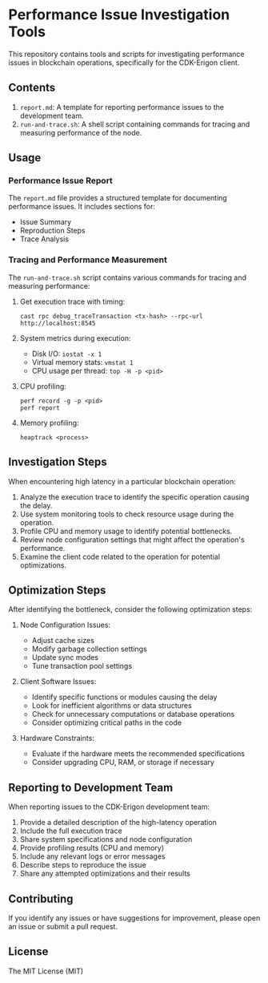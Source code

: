 # Performance Issue Investigation Tools

This repository contains tools and scripts for investigating performance issues in blockchain operations, specifically for the CDK-Erigon client.

## Contents

1. `report.md`: A template for reporting performance issues to the development team.
2. `run-and-trace.sh`: A shell script containing commands for tracing and measuring performance of the node.

## Usage

### Performance Issue Report

The `report.md` file provides a structured template for documenting performance issues. It includes sections for:

- Issue Summary
- Reproduction Steps
- Trace Analysis

### Tracing and Performance Measurement

The `run-and-trace.sh` script contains various commands for tracing and measuring performance:

1. Get execution trace with timing:
   ```
   cast rpc debug_traceTransaction <tx-hash> --rpc-url http://localhost:8545
   ```

2. System metrics during execution:
   - Disk I/O: `iostat -x 1`
   - Virtual memory stats: `vmstat 1`
   - CPU usage per thread: `top -H -p <pid>`

3. CPU profiling:
   ```
   perf record -g -p <pid>
   perf report
   ```

4. Memory profiling:
   ```
   heaptrack <process>
   ```

## Investigation Steps

When encountering high latency in a particular blockchain operation:

1. Analyze the execution trace to identify the specific operation causing the delay.
2. Use system monitoring tools to check resource usage during the operation.
3. Profile CPU and memory usage to identify potential bottlenecks.
4. Review node configuration settings that might affect the operation's performance.
5. Examine the client code related to the operation for potential optimizations.

## Optimization Steps

After identifying the bottleneck, consider the following optimization steps:

1. Node Configuration Issues:
   - Adjust cache sizes
   - Modify garbage collection settings
   - Update sync modes
   - Tune transaction pool settings

2. Client Software Issues:
   - Identify specific functions or modules causing the delay
   - Look for inefficient algorithms or data structures
   - Check for unnecessary computations or database operations
   - Consider optimizing critical paths in the code

3. Hardware Constraints:
   - Evaluate if the hardware meets the recommended specifications
   - Consider upgrading CPU, RAM, or storage if necessary

## Reporting to Development Team

When reporting issues to the CDK-Erigon development team:

1. Provide a detailed description of the high-latency operation
2. Include the full execution trace
3. Share system specifications and node configuration
4. Provide profiling results (CPU and memory)
5. Include any relevant logs or error messages
6. Describe steps to reproduce the issue
7. Share any attempted optimizations and their results

## Contributing

If you identify any issues or have suggestions for improvement, please open an issue or submit a pull request.

## License

The MIT License (MIT)
